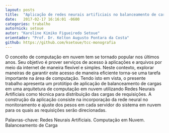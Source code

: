 ```yaml
---
layout: posts
title:  "Aplicação de redes neurais artificiais no balanceamento de carga em serviços de nuvem"
date:   2017-02-17 16:16:01 -0600
categories: trabalho
autornick: setoue
autor: "Karoline Kimiko Figueiredo Setoue"
orientador: "Prof. Dr. Kelton Augusto Pontara da Costa"
github: https://github.com/ksetoue/tcc-monografia
---
```

O conceito de computação em nuvem tem se tornado popular nos últimos anos. Seu
objetivo é prover serviços de acesso à aplicações e arquivos por meio da internet de
maneira flexível e simples. Neste contexto, explorar maneiras de garantir este acesso de
maneira eficiente torna-se uma tarefa importante na área de computação. Tendo isto em
vista, o presente trabalho apresenta um protótipo de aplicação de balanceamento de cargas
em uma arquitetura de computação em nuvem utilizando Redes Neurais Artificiais como
técnica para distribuição das cargas de requisições. A construção da aplicação consiste
na incorporação da rede neural no monitoramento e ajuste dos pesos em cada servidor do
sistema em nuvem para os quais as requisições serão direcionadas.

Palavras-chave: Redes Neurais Artificiais. Computação em Nuvem. Balanceamento de
Carga
